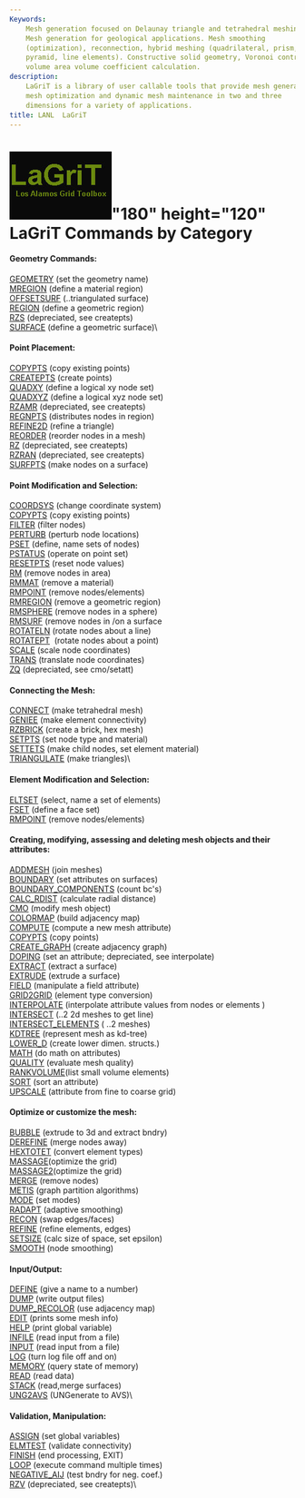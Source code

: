 ```yaml
---
Keywords: 
    Mesh generation focused on Delaunay triangle and tetrahedral meshing.
    Mesh generation for geological applications. Mesh smoothing
    (optimization), reconnection, hybrid meshing (quadrilateral, prism,
    pyramid, line elements). Constructive solid geometry, Voronoi control
    volume area volume coefficient calculation.
description: 
    LaGriT is a library of user callable tools that provide mesh generation,
    mesh optimization and dynamic mesh maintenance in two and three
    dimensions for a variety of applications.
title: LANL  LaGriT 
---
```




![](images/lagrit2.jpg)"180" height="120"
LaGriT Commands by Category
===========================

#### Geometry Commands:

[GEOMETRY](docs/commands/geometry.html) (set the geometry name)\
[MREGION](docs/commands/MREGION.html) (define a material region)\
[OFFSETSURF](docs/commands/OFFSETSURF.html) (..triangulated surface)\
[REGION](docs/commands/REGION.html) (define a geometric region)\
[RZS](docs/commands/RZS.html) (depreciated, see createpts)\
[SURFACE](docs/commands/SURFACE.html) (define a geometric surface)\

#### Point Placement:

[COPYPTS](docs/commands/COPYPTS.html) (copy existing points)\
[CREATEPTS](docs/commands/createpts.html) (create points)\
[QUADXY](docs/commands/QUADXY.html) (define a logical xy node set)\
[QUADXYZ](docs/commands/QUADXYZ1.html) (define a logical xyz node set)\
[RZAMR](docs/commands/RZAMR.html) (depreciated, see createpts)\
[REGNPTS](docs/commands/REGNPTS.html) (distributes nodes in region)\
[REFINE2D](docs/commands/refine2d.html) (refine a triangle)\
[REORDER](docs/commands/REORDER.html) (reorder nodes in a mesh)\
[RZ](docs/commands/RZ.html) (depreciated, see createpts)\
[RZRAN](docs/commands/RZRAN.html) (depreciated, see createpts)\
[SURFPTS](docs/commands/SURFPTS.html) (make nodes on a surface)

#### Point Modification and Selection:

[COORDSYS](docs/commands/COORDSY.html) (change coordinate system)\
[COPYPTS](docs/commands/COPYPTS.html) (copy existing points)\
[FILTER](docs/commands/FILTER.html) (filter nodes)\
[PERTURB](docs/commands/PERTURB.html) (perturb node locations)\
[PSET](docs/commands/PSET.html) (define, name sets of nodes)\
[PSTATUS](docs/commands/PSTATUS.html) (operate on point set)\
[RESETPTS](docs/commands/RESETPT.html) (reset node values)\
[RM](docs/commands/RM.html) (remove nodes in area)\
[RMMAT](docs/commands/RMMAT.html) (remove a material)\
[RMPOINT](docs/commands/RMPOINT.html) (remove nodes/elements)\
[RMREGION](docs/commands/RMREGION.html) (remove a geometric region)\
[RMSPHERE](docs/commands/RMSPHERE.html) (remove nodes in a sphere)\
[RMSURF](docs/commands/RMSURF.html) (remove nodes in /on a surface\
[ROTATELN](docs/commands/ROTATELN.html) (rotate nodes about a line)\
[ROTATEPT](docs/commands/ROTATEPT.html)  (rotate nodes about a point)\
[SCALE](docs/commands/SCALE.html) (scale node coordinates)\
[TRANS](docs/commands/TRANS.html) (translate node coordinates)\
[ZQ](docs/commands/UNG2AVS.html) (depreciated, see cmo/setatt)

#### Connecting the Mesh:

[CONNECT](docs/commands/CONNECT1.html) (make tetrahedral mesh)\
[GENIEE](docs/commands/GENIEE.html) (make element connectivity)\
[RZBRICK](docs/commands/RZBRICK.html) (create a brick, hex mesh)\
[SETPTS](docs/commands/SETPTS.html) (set node type and material)\
[SETTETS](docs/commands/SETTETS.html) (make child nodes, set element
material)\
[TRIANGULATE](docs/commands/TRIAGN.html) (make triangles)\

#### Element Modification and Selection:

[ELTSET](docs/commands/ELTSET2.html) (select, name a set of elements)\
[FSET](docs/commands/FSET.html) (define a face set)\
[RMPOINT](docs/commands/RMPOINT.html) (remove nodes/elements)

#### Creating, modifying, assessing and deleting mesh objects and their attributes:

[ADDMESH](docs/commands/ADDMESH.html) (join meshes)\
[BOUNDARY](docs/commands/BOUNDAR1.html) (set attributes on surfaces)\
[BOUNDARY\_COMPONENTS](docs/commands/BOUNDARY_C.html) (count bc's)\
[CALC\_RDIST](docs/commands/calc_rdist.html) (calculate radial
distance)\
[CMO](docs/commands/CMO2.html) (modify mesh object)\
[COLORMAP](docs/commands/COLORMAP.html) (build adjacency map)\
[COMPUTE](docs/commands/COMPUTE.html) (compute a new mesh attribute)\
[COPYPTS](docs/commands/COPYPTS.html) (copy points)\
[CREATE\_GRAPH](docs/commands/create_graph.html) (create adjacency
graph)\
[DOPING](docs/commands/DOPING1.html) (set an attribute; depreciated, see
interpolate)\
[EXTRACT](docs/commands/EXTRACT1.html) (extract a surface)\
[EXTRUDE](docs/commands/extrude.html) (extrude a surface)\
[FIELD](docs/commands/FIELD.html) (manipulate a field attribute)\
[GRID2GRID](docs/commands/GRID2GRID.html) (element type conversion)\
[INTERPOLATE](docs/commands/main_interpolate.html) (interpolate
attribute values from nodes or elements )\
[INTERSECT](docs/commands/INTERSECT.html) (..2 2d meshes to get line)\
[INTERSECT\_ELEMENTS](docs/commands/intersectelements.html) ( ..2
meshes)\
[KDTREE](docs/commands/kdtree.html) (represent mesh as kd-tree)\
[LOWER\_D](docs/commands/lower_d.html) (create lower dimen. structs.)\
[MATH](docs/commands/MATH.html) (do math on attributes)\
[QUALITY](docs/commands/QUALITY.html) (evaluate mesh quality)\
[RANKVOLUME](docs/commands/rankvolume.html)(list small volume elements)\
[SORT](docs/commands/SORT.html) (sort an attribute)\
[UPSCALE](docs/commands/UPSCALE.html) (attribute from fine to coarse
grid)

#### Optimize or customize the mesh:

[BUBBLE](docs/commands/bubble.html) (extrude to 3d and extract bndry)\
[DEREFINE](docs/commands/DEREFINE.html) (merge nodes away)\
[HEXTOTET](docs/commands/HEXTOTE.html) (convert element types)\
[MASSAGE](docs/commands/MASSAGE.html)(optimize the grid)\
[MASSAGE2](docs/commands/MASSAGE.html)(optimize the grid)\
[MERGE](docs/commands/MERGE.html) (remove nodes)\
[METIS](docs/commands/MERGE.html) (graph partition algorithms)\
[MODE](docs/commands/MODE.html) (set modes)\
[RADAPT](docs/commands/RADAPT.html) (adaptive smoothing)\
[RECON](docs/commands/RECON.html) (swap edges/faces)\
[REFINE](docs/commands/REFINE.html) (refine elements, edges)\
[SETSIZE](docs/commands/SETSIZE.html) (calc size of space, set epsilon)\
[SMOOTH](docs/commands/SMOOTH.html) (node smoothing)

#### Input/Output:

[DEFINE](docs/commands/DEFINE.html) (give a name to a number)\
[DUMP](docs/commands/DUMP2.html) (write output files)\
[DUMP\_RECOLOR](docs/commands/DUMP_RECOLOR.html) (use adjacency map)\
[EDIT](docs/commands/EDIT2.html) (prints some mesh info)\
[HELP](docs/commands/HELP.html) (print global variable)\
[INFILE](docs/commands/INPUT.html) (read input from a file)\
[INPUT](docs/commands/INPUT.html) (read input from a file)\
[LOG](docs/commands/LOG.html) (turn log file off and on)\
[MEMORY](docs/commands/memory.html) (query state of memory)\
[READ](docs/commands/READ.html) (read data)\
[STACK](docs/commands/STACK.html) (read,merge surfaces)\
[UNG2AVS](docs/commands/UNG2AVS.html) (UNGenerate to AVS)\

#### Validation, Manipulation:

[ASSIGN](docs/commands/ASSIGN.html) (set global variables)\
[ELMTEST](docs/commands/elmtest.html) (validate connectivity)\
[FINISH](docs/commands/FINISH.html) (end processing, EXIT)\
[LOOP](docs/commands/loop.html) (execute command multiple times)\
[NEGATIVE\_AIJ](docs/commands/NEGATIVE.html) (test bndry for neg.
coef.)\
[RZV](docs/commands/RZV_LG.html) (depreciated, see createpts)\


